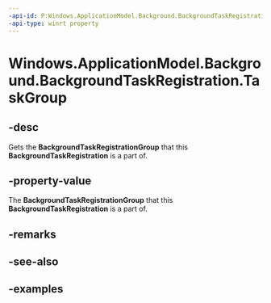 ```yaml
---
-api-id: P:Windows.ApplicationModel.Background.BackgroundTaskRegistration.TaskGroup
-api-type: winrt property
---
```


<!-- Property syntax.
public BackgroundTaskRegistrationGroup TaskGroup { get; }
-->

# Windows.ApplicationModel.Background.BackgroundTaskRegistration.TaskGroup

## -desc
Gets the **BackgroundTaskRegistrationGroup** that this **BackgroundTaskRegistration** is a part of.

## -property-value
The **BackgroundTaskRegistrationGroup** that this **BackgroundTaskRegistration** is a part of.

## -remarks

## -see-also

## -examples
